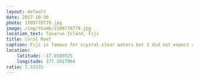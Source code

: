 ```yaml
---
layout: default
date: 2017-10-30
photo: 1509770779.jpg
image: /img/thumb/1509770779.jpg
location_text: Tavarua Island, Fiji
title: Coral Reef
caption: Fiji is famous for crystal clear waters but I did not expect anything like that! The coral reef looks amazing, there are fishes everywhere and the water is about 29 degrees warm; perfect location for a good snorkeling!
location:
    latitude: -17.8580525
    longitude: 177.2017904
ratio: 1.33333
---
```

